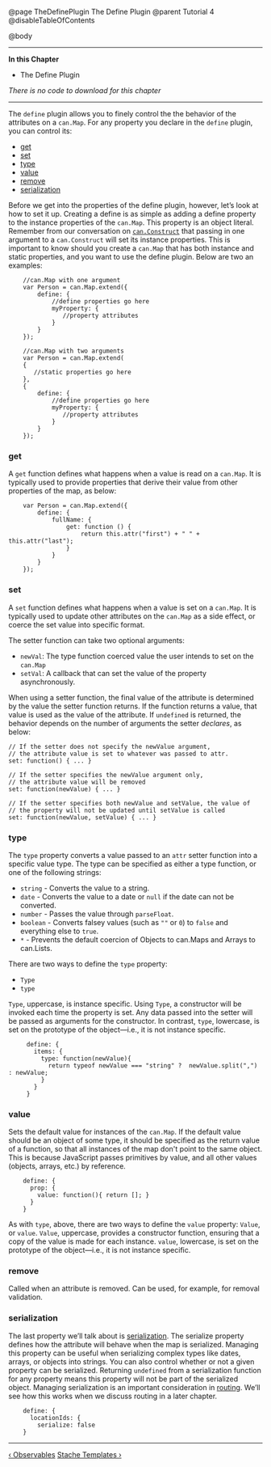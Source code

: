@page TheDefinePlugin The Define Plugin
@parent Tutorial 4
@disableTableOfContents

@body

<div class="getting-started">

- - -
**In this Chapter**
 - The Define Plugin

*There is no code to download for this chapter*
- - -

The `define` plugin allows you to finely control the the behavior of the
attributes on a `can.Map`. For any property you declare in the `define` plugin,
you can control its:

- [get](#get)
- [set](#set)
- [type](#type)
- [value](#value)
- [remove](#remove)
- [serialization](#serialization)

Before we get into the properties of the define plugin, however, let’s look at how to set it up.
Creating a define is as simple as adding a define property to the instance properties
of the `can.Map`. This property is an object literal. Remember from our conversation on 
[`can.Construct`](Constructors.html) that passing in one argument to a `can.Construct` will set 
its instance properties. This is important to know should you create a `can.Map` that has both
instance and static properties, and you want to use the define plugin. Below are two an examples:

```
    //can.Map with one argument
    var Person = can.Map.extend({
        define: {
            //define properties go here
            myProperty: {
               //property attributes
            }
        }
    });
    
    //can.Map with two arguments
    var Person = can.Map.extend(
    {
       //static properties go here
    },
    {
        define: {
            //define properties go here
            myProperty: {
               //property attributes
            }
        }
    });
```

<a name="get"></a>
### get 
A `get` function defines what happens when a value is read on a `can.Map`.
It is typically used to provide properties that derive their value from other
properties of the map, as below: 

```
    var Person = can.Map.extend({
        define: {
            fullName: {
                get: function () {
                    return this.attr("first") + " " + this.attr("last");
                }
            }
        }
    });
```

<a name="set"></a>
### set 
A `set` function defines what happens when a value is set on a `can.Map`.
It is typically used to update other attributes on the `can.Map` as a side
effect, or coerce the set value into specific format.

The setter function can take two optional arguments:

- `newVal`: The type function coerced value the user intends to set on the `can.Map`
- `setVal`: A callback that can set the value of the property asynchronously.

When using a setter function, the final value of the attribute is determined
by the value the setter function returns. If the function returns a value,
that value is used as the value of the attribute. If `undefined` is
returned, the behavior depends on the number of arguments the setter
*declares*, as below:

```
// If the setter does not specify the newValue argument,
// the attribute value is set to whatever was passed to attr.
set: function() { ... }

// If the setter specifies the newValue argument only,
// the attribute value will be removed
set: function(newValue) { ... }

// If the setter specifies both newValue and setValue, the value of
// the property will not be updated until setValue is called
set: function(newValue, setValue) { ... }
```

<a name="type"></a>
### type 
The `type` property converts a value passed to an `attr` setter function
into a specific value type. The type can be specified as either a type
function, or one of the following strings:

- `string` - Converts the value to a string.
- `date` - Converts the value to a date or `null` if the date can not be converted.
- `number` - Passes the value through `parseFloat`.
- `boolean` - Converts falsey values (such as `""` or `0`) to `false` and everything else to `true`.
- `*` - Prevents the default coercion of Objects to can.Maps and Arrays to can.Lists.

There are two ways to define the `type` property: 
 - `Type`
 - `type` 

`Type`, uppercase, is instance specific. Using `Type`, a constructor will be invoked each 
time the property is set. Any data passed into the setter will be passed as arguments for the
constructor. In contrast, `type`, lowercase, is set on the prototype of the object—i.e.,
it is not instance specific.

```
     define: {
       items: {
         type: function(newValue){
           return typeof newValue === "string" ?  newValue.split(",") : newValue;
         }
       }
     }
```

<a name="value"></a>
### value 
Sets the default value for instances of the `can.Map`. If the default
value should be an object of some type, it should be specified as the return
value of a function, so that all instances of the map don't point to the same
object. This is because JavaScript passes primitives by value, and all other
values (objects, arrays, etc.) by reference.

```
    define: {
      prop: {
        value: function(){ return []; }
      }
    }
```

As with `type`, above, there are two ways to define the `value` property: `Value`,
or `value`. `Value`, uppercase, provides a constructor function, ensuring that
a copy of the value is made for each instance. `value`, lowercase, is set on
the prototype of the object—i.e., it is not instance specific.

<a name="remove"></a>
### remove 
Called when an attribute is removed. Can be used, for example, for
removal validation.

<a name="serialization"></a>
### serialization 
The last property we’ll talk about is [serialization](https://en.wikipedia.org/wiki/Serialization). The
serialize property defines how the attribute will behave when the map is
serialized. Managing this property can be useful when serializing complex types like dates,
arrays, or objects into strings. You can also control whether or not a
given property can be serialized. Returning `undefined` from a serialization
function for any property means this property will not be part of the
serialized object. Managing serialization is an important consideration in [routing](AppStateAndRouting.html). 
We’ll see how this works when we discuss routing in a later chapter.

```
    define: {
      locationIds: {
        serialize: false
    }
```

- - -

<span class="pull-left">[&lsaquo; Observables](Observables.html)</span>
<span class="pull-right">[Stache Templates &rsaquo;](StacheTemplates.html)</span>

</div>
